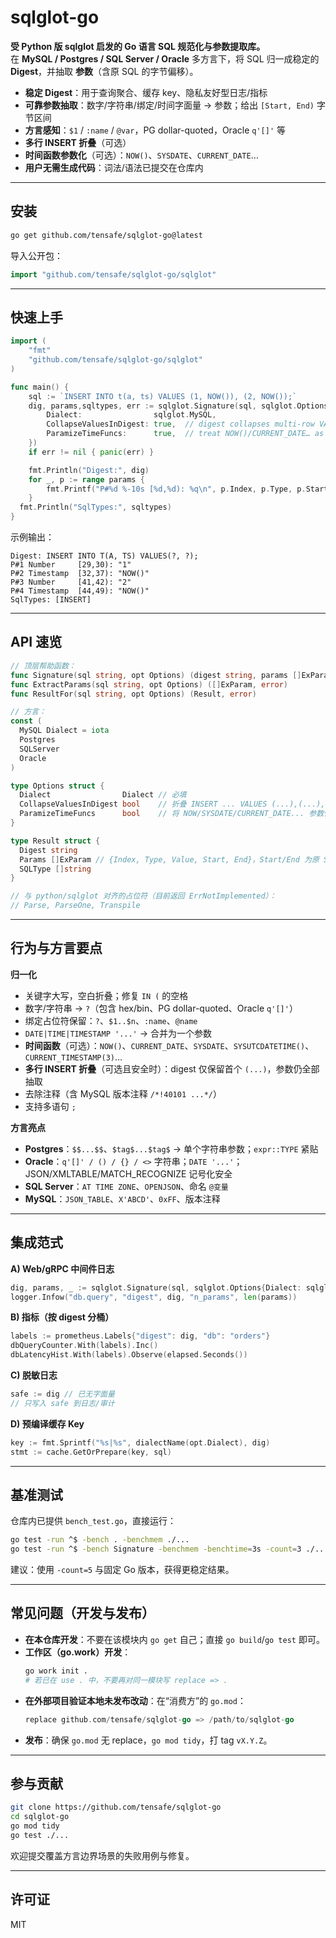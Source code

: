 # sqlglot-go

**受 Python 版 sqlglot 启发的 Go 语言 SQL 规范化与参数提取库。**  
在 **MySQL / Postgres / SQL Server / Oracle** 多方言下，将 SQL 归一成稳定的 **Digest**，并抽取 **参数**（含原 SQL 的字节偏移）。

- **稳定 Digest**：用于查询聚合、缓存 key、隐私友好型日志/指标
- **可靠参数抽取**：数字/字符串/绑定/时间字面量 → 参数；给出 `[Start, End)` 字节区间
- **方言感知**：`$1` / `:name` / `@var`，PG dollar-quoted，Oracle `q'[]'` 等
- **多行 INSERT 折叠**（可选）
- **时间函数参数化**（可选）：`NOW()`、`SYSDATE`、`CURRENT_DATE`…
- **用户无需生成代码**：词法/语法已提交在仓库内

---

## 安装

```bash
go get github.com/tensafe/sqlglot-go@latest
```

导入公开包：

```go
import "github.com/tensafe/sqlglot-go/sqlglot"
```

---

## 快速上手

```go
import (
	"fmt"
	"github.com/tensafe/sqlglot-go/sqlglot"
)

func main() {
	sql := `INSERT INTO t(a, ts) VALUES (1, NOW()), (2, NOW());`
	dig, params,sqltypes, err := sqlglot.Signature(sql, sqlglot.Options{
		Dialect:                sqlglot.MySQL,
		CollapseValuesInDigest: true,  // digest collapses multi-row VALUES to one tuple
		ParamizeTimeFuncs:      true,  // treat NOW()/CURRENT_DATE… as parameters
	})
	if err != nil { panic(err) }

	fmt.Println("Digest:", dig)
	for _, p := range params {
		fmt.Printf("P#%d %-10s [%d,%d): %q\n", p.Index, p.Type, p.Start, p.End, p.Value)
	}
  fmt.Println("SqlTypes:", sqltypes)
}
```

示例输出：

```
Digest: INSERT INTO T(A, TS) VALUES(?, ?);
P#1 Number     [29,30): "1"
P#2 Timestamp  [32,37): "NOW()"
P#3 Number     [41,42): "2"
P#4 Timestamp  [44,49): "NOW()"
SqlTypes: [INSERT]
```

---

## API 速览

```go
// 顶层帮助函数：
func Signature(sql string, opt Options) (digest string, params []ExParam,sqltypes []string, err error)
func ExtractParams(sql string, opt Options) ([]ExParam, error)
func ResultFor(sql string, opt Options) (Result, error)

// 方言：
const (
  MySQL Dialect = iota
  Postgres
  SQLServer
  Oracle
)

type Options struct {
  Dialect                Dialect // 必填
  CollapseValuesInDigest bool    // 折叠 INSERT ... VALUES (...),(...),... 到 digest 中的一组 (...)
  ParamizeTimeFuncs      bool    // 将 NOW/SYSDATE/CURRENT_DATE... 参数化（安全零参/精度变体）
}

type Result struct {
  Digest string
  Params []ExParam // {Index, Type, Value, Start, End}，Start/End 为原 SQL 的字节偏移
  SQLType []string
}

// 与 python/sqlglot 对齐的占位符（目前返回 ErrNotImplemented）：
// Parse, ParseOne, Transpile
```

---

## 行为与方言要点

**归一化**
- 关键字大写，空白折叠；修复 `IN (` 的空格
- 数字/字符串 → `?`（包含 hex/bin、PG dollar-quoted、Oracle `q'[]'`）
- 绑定占位符保留：`?`、`$1..$n`、`:name`、`@name`
- `DATE|TIME|TIMESTAMP '...'` → 合并为一个参数
- **时间函数**（可选）：`NOW()`、`CURRENT_DATE`、`SYSDATE`、`SYSUTCDATETIME()`、`CURRENT_TIMESTAMP(3)`…
- **多行 INSERT 折叠**（可选且安全时）：digest 仅保留首个 `(...)`，参数仍全部抽取
- 去除注释（含 MySQL 版本注释 `/*!40101 ...*/`）
- 支持多语句 `;`

**方言亮点**
- **Postgres**：`$$...$$`、`$tag$...$tag$` → 单个字符串参数；`expr::TYPE` 紧贴
- **Oracle**：`q'[]' / () / {} / <>` 字符串；`DATE '...'`；JSON/XMLTABLE/MATCH_RECOGNIZE 记号化安全
- **SQL Server**：`AT TIME ZONE`、`OPENJSON`、命名 `@变量`
- **MySQL**：`JSON_TABLE`、`X'ABCD'`、`0xFF`、版本注释

---

## 集成范式

**A) Web/gRPC 中间件日志**
```go
dig, params, _ := sqlglot.Signature(sql, sqlglot.Options{Dialect: sqlglot.Postgres})
logger.Infow("db.query", "digest", dig, "n_params", len(params))
```

**B) 指标（按 digest 分桶）**
```go
labels := prometheus.Labels{"digest": dig, "db": "orders"}
dbQueryCounter.With(labels).Inc()
dbLatencyHist.With(labels).Observe(elapsed.Seconds())
```

**C) 脱敏日志**
```go
safe := dig // 已无字面量
// 只写入 safe 到日志/审计
```

**D) 预编译缓存 Key**
```go
key := fmt.Sprintf("%s|%s", dialectName(opt.Dialect), dig)
stmt := cache.GetOrPrepare(key, sql)
```

---

## 基准测试

仓库内已提供 `bench_test.go`，直接运行：

```bash
go test -run ^$ -bench . -benchmem ./...
go test -run ^$ -bench Signature -benchmem -benchtime=3s -count=3 ./...
```

建议：使用 `-count=5` 与固定 Go 版本，获得更稳定结果。

---

## 常见问题（开发与发布）

- **在本仓库开发**：不要在该模块内 `go get` 自己；直接 `go build`/`go test` 即可。
- **工作区（go.work）开发**：
  ```bash
  go work init .
  # 若已在 use . 中，不要再对同一模块写 replace => .
  ```
- **在外部项目验证本地未发布改动**：在“消费方”的 `go.mod`：
  ```go
  replace github.com/tensafe/sqlglot-go => /path/to/sqlglot-go
  ```
- **发布**：确保 `go.mod` 无 replace，`go mod tidy`，打 tag `vX.Y.Z`。

---

## 参与贡献

```bash
git clone https://github.com/tensafe/sqlglot-go
cd sqlglot-go
go mod tidy
go test ./...
```

欢迎提交覆盖方言边界场景的失败用例与修复。

---

## 许可证

MIT
